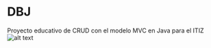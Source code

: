 # DBJ
Proyecto educativo de CRUD con el modelo MVC en Java para el ITIZ
![alt text](https://raw.githubusercontent.com/JulitoM3/DBJ/master/Sin%20t%C3%ADtulo.png)
